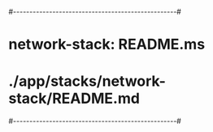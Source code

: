 #--------------------------------------------------#
# network-stack: README.ms                         #
# ./app/stacks/network-stack/README.md             #
#--------------------------------------------------#